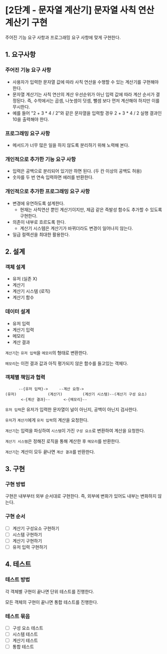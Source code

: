 # [2단계 - 문자열 계산기] 문자열 사칙 연산 계산기 구현

주어진 기능 요구 사항과 프로그래밍 요구 사항에 맞게 구현한다.

## 1. 요구사항

### 주어진 기능 요구 사항
- 사용자가 입력한 문자열 값에 따라 사칙 연산을 수행할 수 있는 계산기를 구현해야 한다.
- 문자열 계산기는 사칙 연산의 계산 우선순위가 아닌 입력 값에 따라 계산 순서가 결정된다. 즉, 수학에서는 곱셈, 나눗셈이 덧셈, 뺄셈 보다 먼저 계산해야 하지만 이를 무시한다.
- 예를 들어 "2 + 3 * 4 / 2"와 같은 문자열을 입력할 경우 2 + 3 * 4 / 2 실행 결과인 10을 출력해야 한다.

### 프로그래밍 요구 사항
- 메서드가 너무 많은 일을 하지 않도록 분리하기 위해 노력해 본다.

### 개인적으로 추가한 기능 요구 사항
- 입력은 공백으로 분리되어 있기만 하면 된다. (두 칸 이상의 공백도 허용)
- 숫자를 두 번 연속 입력하면 에러를 반환한다.

### 개인적으로 추가한 프로그래밍 요구 사항
- 변경에 유연하도록 설계한다.
  - 현재는 사칙연산 뿐인 계산기이지만, 제곱 같은 즉발성 함수도 추가할 수 있도록 구현한다.
- 의존이 내부로 흐르도록 한다.
  - 계산기 시스템은 계산기가 바뀌더라도 변경이 일어나지 않는다.
- 일급 컬렉션을 최대한 활용한다.

## 2. 설계

### 객체 설계 
- 유저 (실존 X)
- 계산기
- 계산기 시스템 (로직) 
- 계산기 함수

### 데이터 설계
- 유저 입력
- 계산기 입력
- 메모리
- 계산 결과

`계산기`는 `유저 입력`을 `메모리`의 형태로 변환한다.

`메모리`는 이전 결과 값과 아직 평가되지 않은 함수를 들고있는 객체다.

### 객체별 책임과 협력
```
      --{유저 입력}->     --계산 요청->             
(유저)              (계산기)         (계산기 시스템)--(계산기 구성 요소)
       <-{계산 결과}--      <-{메모리}--         
```

`유저 입력`은 유저가 입력한 문자열이 널이 아닌지, 공백이 아닌지 검사한다.

`유저`가 `계산기`에게 `유저 입력`의 계산을 요청한다.

`계산기`는 입력을 파싱하여 `시스템`이 가진 `구성 요소`로 변환하여 계산을 요청한다.

`계산기 시스템`은 정해진 로직을 통해 계산한 후 `메모리`를 반환한다.

`계산기`는 계산이 모두 끝나면 `계산 결과`를 반환한다.

## 3. 구현

### 구현 방법
구현은 내부부터 외부 순서대로 구현한다.
즉, 외부에 변화가 있어도 내부는 변화하지 않는다.

### 구현 순서
- [ ] 계산기 구성요소 구현하기
- [ ] 시스템 구현하기
- [ ] 계산기 구현하기
- [ ] 유저 입력 구현하기

## 4. 테스트

### 테스트 방법
각 객체별 구현이 끝나면 단위 테스트를 진행한다.

모든 객체의 구현이 끝나면 통합 테스트를 진행한다.

### 테스트 묶음
- [ ] 구성 요소 테스트
- [ ] 시스템 테스트
- [ ] 계산기 테스트
- [ ] 통합 테스트